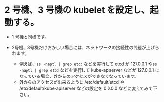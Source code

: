 # 2 号機、3 号機の kubelet を設定し、起動する。

* 1 号機と同様です。

* 2号機、3号機だけおかしい場合には、ネットワークの接続性の問題が上げられます。
    * 例えば、`ss -naptl | grep etcd` などを実行して etcd が 127.0.0.1 や`ss -naptl | grep etcd` などを実行して kube-apiserver などが 127.0.0.1 になっている場合、外からのアクセスができなくなっています。
    * 外からのアクセスが出来るように /etc/default/etcd や /etc/default/kube-apiserver などの設定を 0.0.0.0 などに変えてみて下さい。

